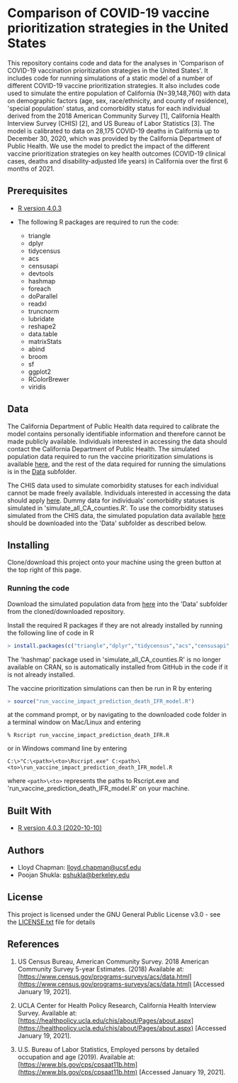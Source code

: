 # Comparison of COVID-19 vaccine prioritization strategies in the United States

This repository contains code and data for the analyses in 'Comparison of COVID-19 vaccination prioritization strategies in the United States'. It includes code for running simulations of a static model of a number of different COVID-19 vaccine prioritization strategies. It also includes code used to simulate the entire population of California (N=39,148,760) with data on demographic factors (age, sex, race/ethnicity, and county of residence), 'special population' status, and comorbidity status for each individual derived from the 2018 American Community Survey [1], California Health Interview Survey (CHIS) [2], and US Bureau of Labor Statistics [3]. The model is calibrated to data on 28,175 COVID-19 deaths in California up to December 30, 2020, which was provided by the California Department of Public Health. We use the model to predict the impact of the different vaccine prioritization strategies on key health outcomes (COVID-19 clinical cases, deaths and disability-adjusted life years) in California over the first 6 months of 2021.

## Prerequisites

* [R version 4.0.3](https://www.r-project.org/)

* The following R packages are required to run the code:
  * triangle
  * dplyr
  * tidycensus
  * acs
  * censusapi
  * devtools
  * hashmap
  * foreach
  * doParallel
  * readxl
  * truncnorm
  * lubridate
  * reshape2
  * data.table
  * matrixStats
  * abind
  * broom
  * sf
  * ggplot2
  * RColorBrewer
  * viridis

## Data

The California Department of Public Health data required to calibrate the model contains personally identifiable information and therefore cannot be made publicly available. Individuals interested in accessing the data should contact the California Department of Public Health. The simulated population data required to run the vaccine prioritization simulations is available [here](https://doi.org/10.5281/zenodo.4516526), and the rest of the data required for running the simulations is in the [Data](Data) subfolder.

The CHIS data used to simulate comorbidity statuses for each individual cannot be made freely available. Individuals interested in accessing the data should apply [here](https://healthpolicy.ucla.edu/chis/data/Pages/GetCHISData.aspx). Dummy data for individuals' comorbidity statuses is simulated in 'simulate_all_CA_counties.R'. To use the comorbidity statuses simulated from the CHIS data, the simulated population data available [here](https://doi.org/10.5281/zenodo.4516526) should be downloaded into the 'Data' subfolder as described below.

## Installing

Clone/download this project onto your machine using the green button at the top right of this page.

### Running the code

Download the simulated population data from [here](https://doi.org/10.5281/zenodo.4516526) into the 'Data' subfolder from the cloned/downloaded repository.

Install the required R packages if they are not already installed by running the following line of code in R

```R
> install.packages(c("triangle","dplyr","tidycensus","acs","censusapi","devtools","foreach","doParallel","readxl","truncnorm","lubridate","reshape2","data.table","matrixStats","abind","broom","sf","ggplot2","RColorBrewer","viridis"))
```

The 'hashmap' package used in 'simulate_all_CA_counties.R' is no longer available on CRAN, so is automatically installed from GitHub in the code if it is not already installed.

The vaccine prioritization simulations can then be run in R by entering

```R
> source("run_vaccine_impact_prediction_death_IFR_model.R")
```

at the command prompt, or by navigating to the downloaded code folder in a terminal window on Mac/Linux and entering

```
% Rscript run_vaccine_impact_prediction_death_IFR.R
```
 
or in Windows command line by entering

```
C:\>"C:\<path>\<to>\Rscript.exe" C:<path>\<to>\run_vaccine_impact_prediction_death_IFR_model.R
```

where `<path>\<to>` represents the paths to Rscript.exe and 'run_vaccine_prediction_death_IFR_model.R' on your machine.

## Built With

* [R version 4.0.3 (2020-10-10)](https://www.r-project.org/)

## Authors

* Lloyd Chapman: <lloyd.chapman@ucsf.edu>
* Poojan Shukla: <pshukla@berkeley.edu>

## License

This project is licensed under the GNU General Public License v3.0 - see the [LICENSE.txt](LICENSE.txt) file for details

## References
1. US Census Bureau, American Community Survey. 2018 American Community Survey 5-year Estimates. (2018) Available at: [https://www.census.gov/programs-surveys/acs/data.html](https://www.census.gov/programs-surveys/acs/data.html) [Accessed January 19, 2021].

2. UCLA Center for Health Policy Research, California Health Interview Survey. Available
at: [https://healthpolicy.ucla.edu/chis/about/Pages/about.aspx](https://healthpolicy.ucla.edu/chis/about/Pages/about.aspx) [Accessed January 19,
2021].

3. U.S. Bureau of Labor Statistics, Employed persons by detailed occupation and age (2019). Available at: [https://www.bls.gov/cps/cpsaat11b.htm](https://www.bls.gov/cps/cpsaat11b.htm) [Accessed January 19, 2021].
